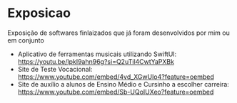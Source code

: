 # Exposicao
Exposição de softwares finlaizados que já foram desenvolvidos por mim ou em conjunto 
- Aplicativo de ferramentas musicais utilizando SwiftUI: https://youtu.be/lpkI9ahn96g?si=Q2uTil4CwtYaPXBk
- Site de Teste Vocacional: https://www.youtube.com/embed/4vd_XGwUIo4?feature=oembed
- Site de auxílio a alunos de Ensino Médio e Cursinho a escolher carreira: https://www.youtube.com/embed/Sb-UQoIUXeo?feature=oembed
